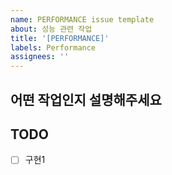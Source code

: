```yaml
---
name: PERFORMANCE issue template
about: 성능 관련 작업
title: '[PERFORMANCE]'
labels: Performance
assignees: ''
---
```


## 어떤 작업인지 설명해주세요

## TODO

- [ ] 구현1
